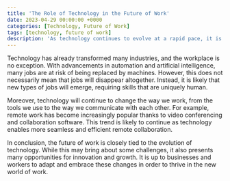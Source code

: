 ```yaml
---
title: 'The Role of Technology in the Future of Work'
date: 2023-04-29 00:00:00 +0000
categories: [Technology, Future of Work]
tags: [technology, future of work]
description: 'As technology continues to evolve at a rapid pace, it is no surprise that it will play a critical role in shaping the future of work. In this blog post, we will explore the ways in which technology will impact the future of work, and what that means for workers and businesses alike.'
---
```


Technology has already transformed many industries, and the workplace is no exception. With advancements in automation and artificial intelligence, many jobs are at risk of being replaced by machines. However, this does not necessarily mean that jobs will disappear altogether. Instead, it is likely that new types of jobs will emerge, requiring skills that are uniquely human.

Moreover, technology will continue to change the way we work, from the tools we use to the way we communicate with each other. For example, remote work has become increasingly popular thanks to video conferencing and collaboration software. This trend is likely to continue as technology enables more seamless and efficient remote collaboration.

In conclusion, the future of work is closely tied to the evolution of technology. While this may bring about some challenges, it also presents many opportunities for innovation and growth. It is up to businesses and workers to adapt and embrace these changes in order to thrive in the new world of work.
